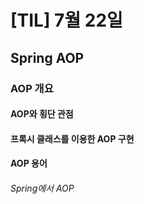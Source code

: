 # [TIL] 7월 22일
## Spring AOP

### AOP 개요
#### AOP와 횡단 관점
#### 프록시 클래스를 이용한 AOP 구현
#### AOP 용어
###### Spring에서 AOP
